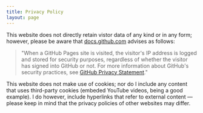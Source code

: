 ```yaml
---
title: Privacy Policy
layout: page
---
```


This website does not directly retain vistor data of any kind or in any form; however, please be aware that [docs.github.com](https://docs.github.com/en/pages/getting-started-with-github-pages/about-github-pages#data-collection) advises as follows: 

 >"When a GitHub Pages site is visited, the visitor's IP address is logged and stored for security purposes, regardless of whether the visitor has signed into GitHub or not. For more information about GitHub's security practices, see [GitHub Privacy Statement](https://docs.github.com/en/site-policy/privacy-policies/github-privacy-statement)."

This website does not make use of cookies; nor do I include any content that uses third-party cookies (embeded YouTube videos, being a good example). I do however, include hyperlinks that refer to external content — please keep in mind that the privacy policies of other websites may differ.





